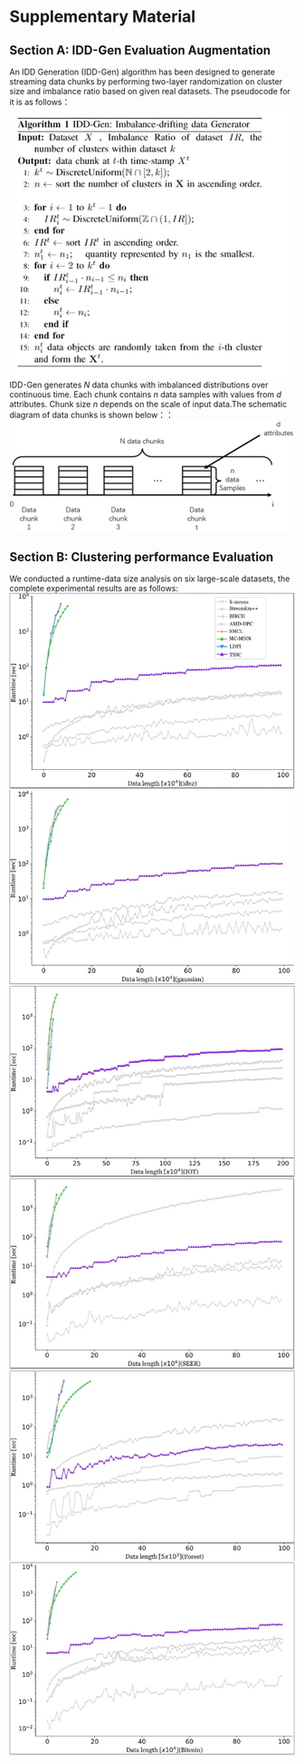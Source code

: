 # Supplementary Material
## Section A: IDD-Gen Evaluation Augmentation

An IDD Generation (IDD-Gen) algorithm has been designed to generate streaming data chunks by performing two-layer randomization on cluster size and imbalance ratio based on given real datasets. The pseudocode for it is as follows：![image](IDD-Gen.png)
IDD-Gen generates $N$ data chunks with imbalanced distributions over continuous time. Each chunk contains $n$ data samples with values from $d$ attributes. Chunk size $n$ depends on the scale of input data.The schematic diagram of data chunks is shown below：：![image](data-chunks.png)


## Section B: Clustering performance Evaluation
We conducted a runtime-data size analysis on six large-scale datasets, the complete experimental results are as follows:
![image](ids2.png)
![image](gaussian.png)
![image](IOT.png)
![image](SEER.png)
![image](Forest.png)
![image](bitcoin.png)
